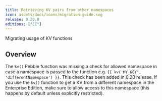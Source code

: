 ```yaml
---
title: Retrieving KV pairs from other namespaces
icon: assets/docs/icons/migration-guide.svg
release: 0.20.0
editions: ["EE"]
---
```


Migrating usage of KV functions

## Overview

The `kv()` Pebble function was missing a check for allowed namespace in case a namespace is passed to the function e.g. `{{ kv('MY_KEY', 'differentNamespace') }}`. This check has been added in 0.20 release. If you use the `kv()` function to get a KV from a different namespace in the Enterprise Edition, make sure to allow access to this namespace (this happens by default unless explicitly restricted).
